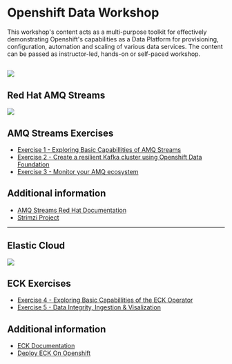 # Openshift Data Workshop 

This workshop's content acts as a multi-purpose toolkit for effectively demonstrating Openshift's capabilities as a Data Platform for provisioning, configuration, automation and scaling of various data services. The content can be passed as instructor-led, hands-on or self-paced workshop.

![](https://assets.openshift.com/hubfs/images/logos/Logo-Red_Hat-OpenShift_Container_Platform-A-Standard-RGB.svg)
---

## Red Hat AMQ Streams 

![](https://developers.redhat.com/blog/wp-content/uploads/2018/10/Untitled-drawing-4.png)

## AMQ Streams Exercises

- [Exercise 1 - Exploring Basic Capabillities of AMQ Streams](./1-explore-amq-operator/)
- [Exercise 2 - Create a resilient Kafka cluster using Openshift Data Foundation](./2-amq-persistent-odf/)
- [Exercise 3 - Monitor your AMQ ecosystem](./3-monitor-amq-system/)

## Additional information
 - [AMQ Streams Red Hat Documentation](https://access.redhat.com/documentation/en-us/red_hat_amq/7.7/html/amq_streams_on_openshift_overview/index)
 - [Strimzi Project](https://strimzi.io/)

---

## Elastic Cloud 

![](https://portworx.com/wp-content/uploads/2019/02/Twitter-Social-Graphic-29.png)

## ECK Exercises

- [Exercise 4 - Exploring Basic Capabillities of the ECK Operator](./4-explore-eck-operator/)
- [Exercise 5 - Data Integrity, Ingestion & Visalization](./5-ingest-visualize-data/)

## Additional information
 - [ECK Documentation](https://www.elastic.co/guide/index.html)
 - [Deploy ECK On Openshift](https://www.elastic.co/guide/en/cloud-on-k8s/master/k8s-openshift.html)